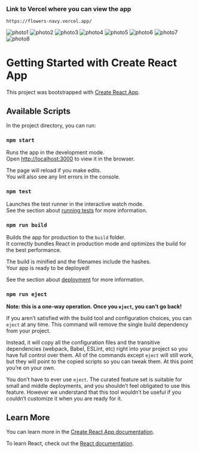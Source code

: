 ###  Link to Vercel where you can view the app

```
https://flowers-navy.vercel.app/
```



![photo1](https://user-images.githubusercontent.com/90575221/231206255-0227619a-5580-43ad-8347-a163d718bbd7.png)
![photo2](https://user-images.githubusercontent.com/90575221/231206338-4acfd743-3e46-4097-9878-fecb1bb2ef26.png)
![photo3](https://user-images.githubusercontent.com/90575221/231206387-2c4b913a-5374-404e-8499-8c2cd15c5804.png)
![photo4](https://user-images.githubusercontent.com/90575221/231206397-7633e4e7-fb6d-41b6-afc9-5876c6340a35.png)
![photo5](https://user-images.githubusercontent.com/90575221/231206416-de36ca8d-a1e3-44c0-a811-fa6e41ee4a61.png)
![photo6](https://user-images.githubusercontent.com/90575221/231206453-a2eb2aff-63a2-4ff2-9482-1ab6268c79f2.png)
![photo7](https://user-images.githubusercontent.com/90575221/231210238-a19a0acd-fba1-46fb-a5d7-c95062e24e3e.png)
![photo8](https://user-images.githubusercontent.com/90575221/231210283-21e35fcf-258c-43c3-933d-91411ff8f8ca.png)

# Getting Started with Create React App

This project was bootstrapped with [Create React App](https://github.com/facebook/create-react-app).

## Available Scripts

In the project directory, you can run:

### `npm start`

Runs the app in the development mode.\
Open [http://localhost:3000](http://localhost:3000) to view it in the browser.

The page will reload if you make edits.\
You will also see any lint errors in the console.

### `npm test`

Launches the test runner in the interactive watch mode.\
See the section about [running tests](https://facebook.github.io/create-react-app/docs/running-tests) for more information.

### `npm run build`

Builds the app for production to the `build` folder.\
It correctly bundles React in production mode and optimizes the build for the best performance.

The build is minified and the filenames include the hashes.\
Your app is ready to be deployed!

See the section about [deployment](https://facebook.github.io/create-react-app/docs/deployment) for more information.

### `npm run eject`

**Note: this is a one-way operation. Once you `eject`, you can’t go back!**

If you aren’t satisfied with the build tool and configuration choices, you can `eject` at any time. This command will remove the single build dependency from your project.

Instead, it will copy all the configuration files and the transitive dependencies (webpack, Babel, ESLint, etc) right into your project so you have full control over them. All of the commands except `eject` will still work, but they will point to the copied scripts so you can tweak them. At this point you’re on your own.

You don’t have to ever use `eject`. The curated feature set is suitable for small and middle deployments, and you shouldn’t feel obligated to use this feature. However we understand that this tool wouldn’t be useful if you couldn’t customize it when you are ready for it.

## Learn More

You can learn more in the [Create React App documentation](https://facebook.github.io/create-react-app/docs/getting-started).

To learn React, check out the [React documentation](https://reactjs.org/).
